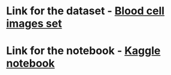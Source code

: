 # Link for the dataset - [Blood cell images set](https://www.kaggle.com/paultimothymooney/blood-cells)
# Link for the notebook - [Kaggle notebook](https://www.kaggle.com/shiratorizawa/blood-cell-image-classification-using-cnns)
